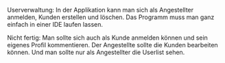Userverwaltung:
In der Applikation kann man sich als Angestellter anmelden, Kunden erstellen und löschen.
Das Programm muss man ganz einfach in einer IDE laufen lassen.

Nicht fertig:
Man sollte sich auch als Kunde anmelden können und sein eigenes Profil kommentieren.
Der Angestellte sollte die Kunden bearbeiten können.
Und man sollte nur als Angestellter die Userlist sehen.
